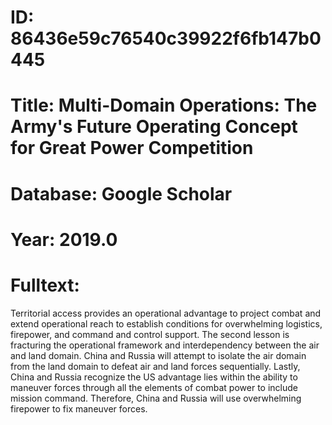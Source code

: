 # ID: 86436e59c76540c39922f6fb147b0445
# Title: Multi-Domain Operations: The Army's Future Operating Concept for Great Power Competition
# Database: Google Scholar
# Year: 2019.0
# Fulltext:
Territorial access provides an operational advantage to project combat and extend operational reach to establish conditions for overwhelming logistics, firepower, and command and control support.
The second lesson is fracturing the operational framework and interdependency between the air and land domain.
China and Russia will attempt to isolate the air domain from the land domain to defeat air and land forces sequentially.
Lastly, China and Russia recognize the US advantage lies within the ability to maneuver forces through all the elements of combat power to include mission command.
Therefore, China and Russia will use overwhelming firepower to fix maneuver forces.